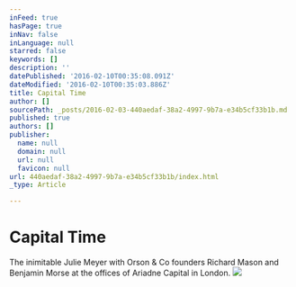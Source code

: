 ```yaml
---
inFeed: true
hasPage: true
inNav: false
inLanguage: null
starred: false
keywords: []
description: ''
datePublished: '2016-02-10T00:35:08.091Z'
dateModified: '2016-02-10T00:35:03.886Z'
title: Capital Time
author: []
sourcePath: _posts/2016-02-03-440aedaf-38a2-4997-9b7a-e34b5cf33b1b.md
published: true
authors: []
publisher:
  name: null
  domain: null
  url: null
  favicon: null
url: 440aedaf-38a2-4997-9b7a-e34b5cf33b1b/index.html
_type: Article

---
```

# Capital Time

The inimitable Julie Meyer with Orson & Co founders Richard Mason and Benjamin Morse at the offices of Ariadne Capital in London.
![](https://the-grid-user-content.s3-us-west-2.amazonaws.com/ef547b96-6a8a-4838-be6c-97f1e28ca33a.JPG)